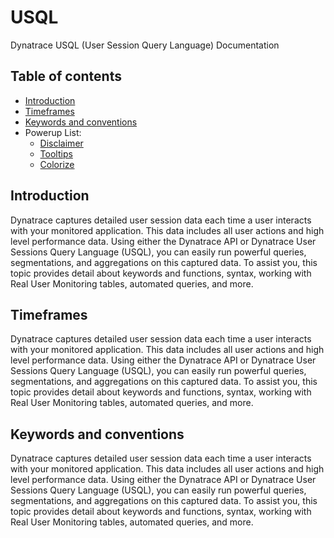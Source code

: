 # USQL
Dynatrace USQL (User Session Query Language) Documentation

## Table of contents
- [Introduction](#Introduction)
- [Timeframes](#Timeframes)
- [Keywords and conventions](#Keywords-and-conventions)
- Powerup List:
    - [Disclaimer](#Disclaimer)
    - [Tooltips](#Tooltips)
    - [Colorize](#Colorize)
    
## Introduction

Dynatrace captures detailed user session data each time a user interacts with your monitored application. This data includes all user actions and high level performance data. Using either the Dynatrace API or Dynatrace User Sessions Query Language (USQL), you can easily run powerful queries, segmentations, and aggregations on this captured data. To assist you, this topic provides detail about keywords and functions, syntax, working with Real User Monitoring tables, automated queries, and more.

## Timeframes

Dynatrace captures detailed user session data each time a user interacts with your monitored application. This data includes all user actions and high level performance data. Using either the Dynatrace API or Dynatrace User Sessions Query Language (USQL), you can easily run powerful queries, segmentations, and aggregations on this captured data. To assist you, this topic provides detail about keywords and functions, syntax, working with Real User Monitoring tables, automated queries, and more.

## Keywords and conventions

Dynatrace captures detailed user session data each time a user interacts with your monitored application. This data includes all user actions and high level performance data. Using either the Dynatrace API or Dynatrace User Sessions Query Language (USQL), you can easily run powerful queries, segmentations, and aggregations on this captured data. To assist you, this topic provides detail about keywords and functions, syntax, working with Real User Monitoring tables, automated queries, and more.
